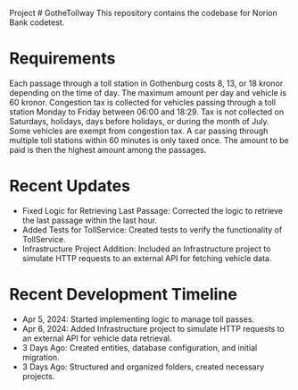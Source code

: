 Project  # GotheTollway
This repository contains the codebase for Norion Bank codetest.

# Requirements 

Each passage through a toll station in Gothenburg costs 8, 13, or 18 kronor depending on the time of day. The maximum amount per day and vehicle is 60 kronor.
Congestion tax is collected for vehicles passing through a toll station Monday to Friday between 06:00 and 18:29. Tax is not collected on Saturdays, holidays, days before holidays, or during the month of July. Some vehicles are exempt from congestion tax. A car passing through multiple toll stations within 60 minutes is only taxed once. The amount to be paid is then the highest amount among the passages.


# Recent Updates
- Fixed Logic for Retrieving Last Passage: Corrected the logic to retrieve the last passage within the last hour.
- Added Tests for TollService: Created tests to verify the functionality of TollService.
- Infrastructure Project Addition: Included an Infrastructure project to simulate HTTP requests to an external API for fetching vehicle data.

# Recent Development Timeline
- Apr 5, 2024: Started implementing logic to manage toll passes.
- Apr 6, 2024: Added Infrastructure project to simulate HTTP requests to an external API for vehicle data retrieval.
- 3 Days Ago: Created entities, database configuration, and initial migration.
- 3 Days Ago: Structured and organized folders, created necessary projects.
 
